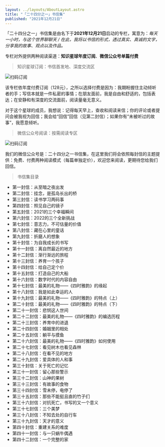 ```yaml
---
layout: ../layouts/AboutLayout.astro
title: "「二十四分之一」书信集"
published: "2021年12月21日"
---
```

「二十四分之一」书信集是由名下于**2021年12月21日**启动的专栏，寓意为：_每天一小时，与这个世界聊聊天 / 在此，我将以书信的形式，透过真实、真诚的文字，分享我的故事、观点以及作品。_

专栏对外提供两种阅读渠道：**知识星球年度订阅**、**微信公众号单篇付费**

> 知识星球订阅：书信首发地、深度交流区

![扫码订阅](/assets/star.jpg)

该专栏依年度付费订阅（128元），之所以选择付费是因为：我期盼握住主动倾听者的手；写信本就是一件私密的事情；在朋友面前，我是自由和舒适的，包括表达；在安静和有深度的交流面前，阅读量毫无意义。

对于这个星球的成员，我想说：记得每天早上，查收和阅读来信；你的评论或者提问会被我视为回信；我会给“回信”回信（见第二封信）；如果你有“未被听过的故事”，我愿意倾听。

> 微信公众号阅读：按需阅读专区

![扫码订阅](/assets/mp.png)

我们的微信公众号是：二十四分之一书信集，在这里我们将会依照每封信的主题提供：免费、付费两种阅读模式（每篇单独定价），欢迎您来阅读，更期待您给我们回信。

> 书信集目录

*   第一封信：从至暗之夜出发
*   第二封信：挂念，是孤岛长出的桥
*   第三封信：读书学习两码事
*   第四封信：照见自己的镜子
*   第五封信：2021的三个幸福瞬间
*   第六封信：2022的三个全新挑战
*   第七封信：意志力，不可估量的价值
*   第八封信：藏在心里的童话
*   第九封信：折磨人的想象
*   第十封信：为自我成长的书写
*   第十一封信：离自然最近的地方
*   第十二封信：渐行渐远的旅程
*   第十三封信：养育一个孩子
*   第十四封信：给自己定个价
*   第十五封信：打造自己的大船
*   第十六封信：数字时代的内容自由
*   第十七封信：最美的礼物——《四时雅韵》的缘起
*   第十八封信：我是如此幸运的人
*   第十九封信：最美的礼物——《四时雅韵》的特点（上）
*   第二十封信：最美的礼物——《四时雅韵》的特点（下）
*   第二十一封信：悲悯这人世间
*   第二十二封信：最美的礼物——《四时雅韵》的编选历程
*   第二十三封信：养育中的进退
*   第二十四封信：婚姻里的相处
*   第二十五封信：躺平与摸鱼
*   第二十六封信：最美的礼物——《四时雅韵》如何使用
*   第二十七封信：看见树木也看见森林
*   第二十八封信：在看不见的地方
*   第二十九封信：爱具体的人和事
*   第三十封信：关于死亡的记忆
*   第三十一封信：留心那些警示
*   第三十二封信：山神的果树
*   第三十三封信：有故事的食物
*   第三十四封信：雪未停，电停了
*   第三十五封信：那些不能挺且直的竹子们
*   第三十六封信：对抗死亡，书写的又一个意义
*   第三十七封信：三个美梦
*   第三十八封信：不知去处的自行车
*   第三十九封信：天才的意义
*   第四十封信：重建关系的难度
*   第四十一封信：与一只蜗牛偶遇
*   第四十二封信：一个完整的家
